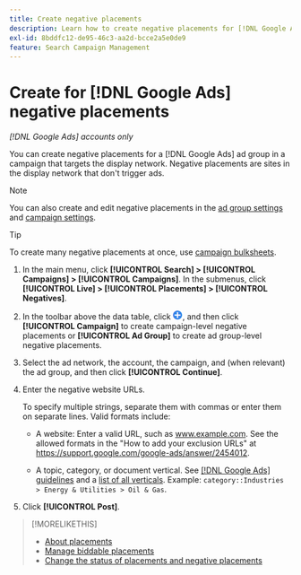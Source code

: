 ```yaml
---
title: Create negative placements
description: Learn how to create negative placements for [!DNL Google Ads] campaigns and ad groups.
exl-id: 8bddfc12-de95-46c3-aa2d-bcce2a5e0de9
feature: Search Campaign Management
---
```

# Create for [!DNL Google Ads] negative placements

*[!DNL Google Ads] accounts only*

You can create negative placements for a [!DNL Google Ads] ad group in a campaign that targets the display network. Negative placements are sites in the display network that don't trigger ads.

>[!NOTE]
>You can also create and edit negative placements in the [ad group settings](/help/search-social-commerce/campaign-management/campaigns/ad-group-manage.md) and [campaign settings](/help/search-social-commerce/campaign-management/campaigns/campaign-manage.md).

>[!TIP]
>To create many negative placements at once, use [campaign bulksheets](/help/search-social-commerce/campaign-management/bulksheets/bulksheet-about.md).

1. In the main menu, click **[!UICONTROL Search] > [!UICONTROL Campaigns] > [!UICONTROL Campaigns]**. In the submenus, click **[!UICONTROL Live] > [!UICONTROL Placements] > [!UICONTROL Negatives]**.

1. In the toolbar above the data table, click ![Create](/help/search-social-commerce/assets/add.png "Create"), and then click **[!UICONTROL Campaign]** to create campaign-level negative placements or **[!UICONTROL Ad Group]** to create ad group-level negative placements.

1. Select the ad network, the account, the campaign, and (when relevant) the ad group, and then click **[!UICONTROL Continue]**.

1. Enter the negative website URLs.

   To specify multiple strings, separate them with commas or enter them on separate lines. Valid formats include:
   
   * A website: Enter a valid URL, such as www.example.com. See the allowed formats in the "How to add your exclusion URLs" at https://support.google.com/google-ads/answer/2454012.
   
   * A topic, category, or document vertical. See [[!DNL Google Ads] guidelines](https://support.google.com/google-ads/editor/answer/30517) and a [list of all verticals](https://developers.google.com/adwords/api/docs/appendix/verticals). Example: `category::Industries > Energy & Utilities > Oil & Gas`.

1. Click **[!UICONTROL Post]**.

>[!MORELIKETHIS]
>
>* [About placements](placement-about.md)
>* [Manage biddable placements](placement-manage.md)
>* [Change the status of placements and negative placements](placement-status-edit.md)

